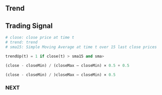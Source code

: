 ## Trend 

## Trading Signal
```python
# close: close price at time t
# trend: trend  
# sma15: Simple Moving Average at time t over 15 last close prices

trendUp(t) = 1 if close(t) > sma15 and sma>

(close - closeMin) / (closeMax – closeMin) × 0.5 + 0.5

(close - closeMin) / )closeMax – closeMin) × 0.5


```
### NEXT
